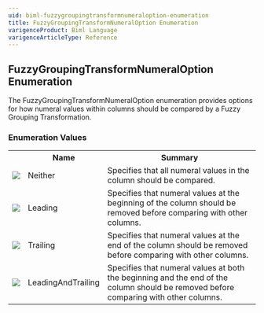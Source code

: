 ```yaml
---
uid: biml-fuzzygroupingtransformnumeraloption-enumeration
title: FuzzyGroupingTransformNumeralOption Enumeration
varigenceProduct: Biml Language
varigenceArticleType: Reference
---
```


## FuzzyGroupingTransformNumeralOption Enumeration<div class="LanguageSummary"><div class ="SummaryItem">The FuzzyGroupingTransformNumeralOption enumeration provides options for how numeral values within columns should be compared by a Fuzzy Grouping Transformation.</div></div><div class="EnumValueGroup">### Enumeration Values<table id="EnumValue" class="MemberList"><tbody><tr><th class="MemberTypeIconColumnHeader">&nbsp;</th><th class="MemberNameColumnHeader">Name</th><th class="MemberSummaryColumnHeader">Summary</th></tr><tr class="cd0"><td align="center" class="MemberTypeIcon"><img src="enumValue.png"></img></td><td class="MemberName">Neither</td><td class="MemberSummary"><div class ="SummaryItem">Specifies that all numeral values in the column should be compared.</div></td></tr><tr class="cd1"><td align="center" class="MemberTypeIcon"><img src="enumValue.png"></img></td><td class="MemberName">Leading</td><td class="MemberSummary"><div class ="SummaryItem">Specifies that numeral values at the beginning of the column should be removed before comparing with other columns.</div></td></tr><tr class="cd0"><td align="center" class="MemberTypeIcon"><img src="enumValue.png"></img></td><td class="MemberName">Trailing</td><td class="MemberSummary"><div class ="SummaryItem">Specifies that numeral values at the end of the column should be removed before comparing with other columns.</div></td></tr><tr class="cd1"><td align="center" class="MemberTypeIcon"><img src="enumValue.png"></img></td><td class="MemberName">LeadingAndTrailing</td><td class="MemberSummary"><div class ="SummaryItem">Specifies that numeral values at both the beginning and the end of the column should be removed before comparing with other columns.</div></td></tr></tbody></table></div>